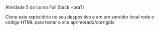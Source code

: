 Atividade 5 do curso Full Stack +praTi

Clone este repósitório no seu despositivo e em um servidor local rode o código HTML para testar o site aprimorado/corrigido

